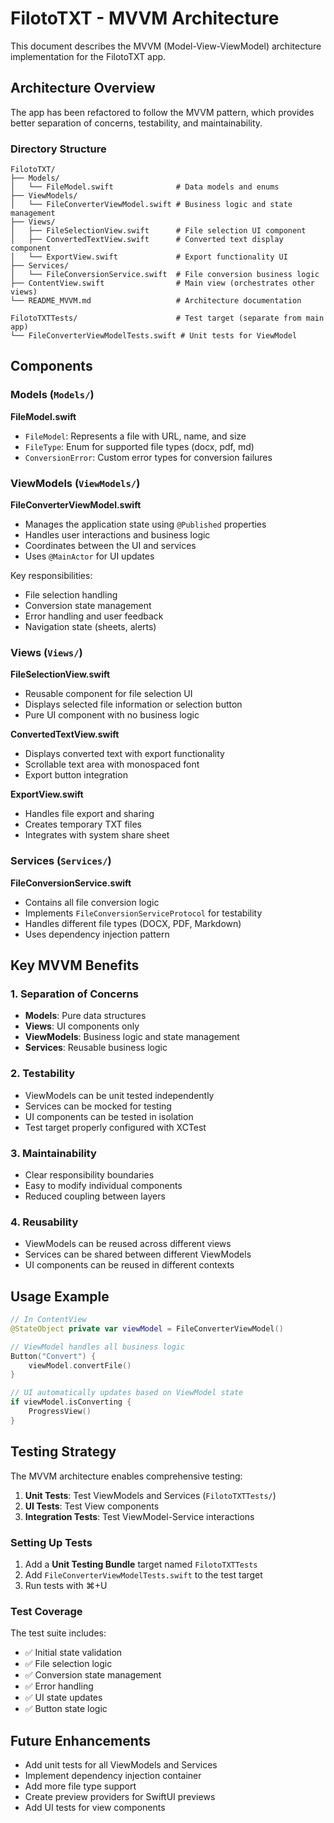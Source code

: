 # FilotoTXT - MVVM Architecture

This document describes the MVVM (Model-View-ViewModel) architecture implementation for the FilotoTXT app.

## Architecture Overview

The app has been refactored to follow the MVVM pattern, which provides better separation of concerns, testability, and maintainability.

### Directory Structure

```
FilotoTXT/
├── Models/
│   └── FileModel.swift              # Data models and enums
├── ViewModels/
│   └── FileConverterViewModel.swift # Business logic and state management
├── Views/
│   ├── FileSelectionView.swift      # File selection UI component
│   ├── ConvertedTextView.swift      # Converted text display component
│   └── ExportView.swift             # Export functionality UI
├── Services/
│   └── FileConversionService.swift  # File conversion business logic
├── ContentView.swift                # Main view (orchestrates other views)
└── README_MVVM.md                   # Architecture documentation

FilotoTXTTests/                      # Test target (separate from main app)
└── FileConverterViewModelTests.swift # Unit tests for ViewModel
```

## Components

### Models (`Models/`)

**FileModel.swift**
- `FileModel`: Represents a file with URL, name, and size
- `FileType`: Enum for supported file types (docx, pdf, md)
- `ConversionError`: Custom error types for conversion failures

### ViewModels (`ViewModels/`)

**FileConverterViewModel.swift**
- Manages the application state using `@Published` properties
- Handles user interactions and business logic
- Coordinates between the UI and services
- Uses `@MainActor` for UI updates

Key responsibilities:
- File selection handling
- Conversion state management
- Error handling and user feedback
- Navigation state (sheets, alerts)

### Views (`Views/`)

**FileSelectionView.swift**
- Reusable component for file selection UI
- Displays selected file information or selection button
- Pure UI component with no business logic

**ConvertedTextView.swift**
- Displays converted text with export functionality
- Scrollable text area with monospaced font
- Export button integration

**ExportView.swift**
- Handles file export and sharing
- Creates temporary TXT files
- Integrates with system share sheet

### Services (`Services/`)

**FileConversionService.swift**
- Contains all file conversion logic
- Implements `FileConversionServiceProtocol` for testability
- Handles different file types (DOCX, PDF, Markdown)
- Uses dependency injection pattern

## Key MVVM Benefits

### 1. Separation of Concerns
- **Models**: Pure data structures
- **Views**: UI components only
- **ViewModels**: Business logic and state management
- **Services**: Reusable business logic

### 2. Testability
- ViewModels can be unit tested independently
- Services can be mocked for testing
- UI components can be tested in isolation
- Test target properly configured with XCTest

### 3. Maintainability
- Clear responsibility boundaries
- Easy to modify individual components
- Reduced coupling between layers

### 4. Reusability
- ViewModels can be reused across different views
- Services can be shared between different ViewModels
- UI components can be reused in different contexts

## Usage Example

```swift
// In ContentView
@StateObject private var viewModel = FileConverterViewModel()

// ViewModel handles all business logic
Button("Convert") {
    viewModel.convertFile()
}

// UI automatically updates based on ViewModel state
if viewModel.isConverting {
    ProgressView()
}
```

## Testing Strategy

The MVVM architecture enables comprehensive testing:

1. **Unit Tests**: Test ViewModels and Services (`FilotoTXTTests/`)
2. **UI Tests**: Test View components
3. **Integration Tests**: Test ViewModel-Service interactions

### Setting Up Tests

1. Add a **Unit Testing Bundle** target named `FilotoTXTTests`
2. Add `FileConverterViewModelTests.swift` to the test target
3. Run tests with ⌘+U

### Test Coverage

The test suite includes:
- ✅ Initial state validation
- ✅ File selection logic
- ✅ Conversion state management
- ✅ Error handling
- ✅ UI state updates
- ✅ Button state logic

## Future Enhancements

- Add unit tests for all ViewModels and Services
- Implement dependency injection container
- Add more file type support
- Create preview providers for SwiftUI previews
- Add UI tests for view components 